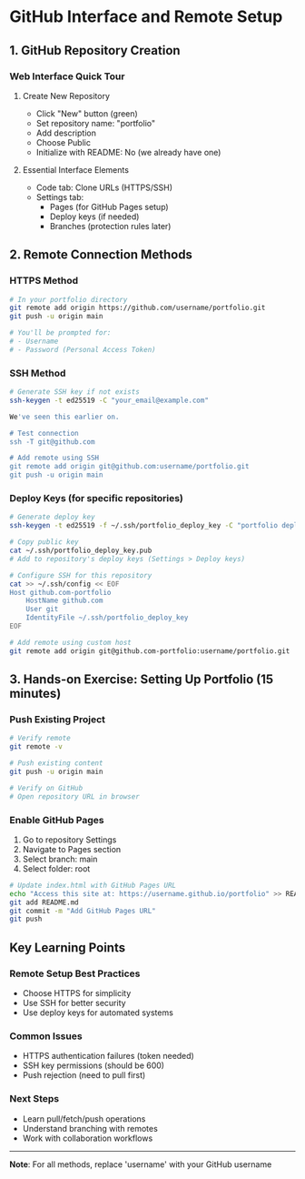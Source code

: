 # GitHub Interface and Remote Setup

## 1. GitHub Repository Creation

### Web Interface Quick Tour
1. Create New Repository
   - Click "New" button (green)
   - Set repository name: "portfolio"
   - Add description
   - Choose Public
   - Initialize with README: No (we already have one)

2. Essential Interface Elements
   - Code tab: Clone URLs (HTTPS/SSH)
   - Settings tab:
     - Pages (for GitHub Pages setup)
     - Deploy keys (if needed)
     - Branches (protection rules later)

## 2. Remote Connection Methods

### HTTPS Method
```bash
# In your portfolio directory
git remote add origin https://github.com/username/portfolio.git
git push -u origin main

# You'll be prompted for:
# - Username
# - Password (Personal Access Token)
```

### SSH Method
```bash
# Generate SSH key if not exists
ssh-keygen -t ed25519 -C "your_email@example.com"

We've seen this earlier on.

# Test connection
ssh -T git@github.com

# Add remote using SSH
git remote add origin git@github.com:username/portfolio.git
git push -u origin main
```

### Deploy Keys (for specific repositories)
```bash
# Generate deploy key
ssh-keygen -t ed25519 -f ~/.ssh/portfolio_deploy_key -C "portfolio deploy key"

# Copy public key
cat ~/.ssh/portfolio_deploy_key.pub
# Add to repository's deploy keys (Settings > Deploy keys)

# Configure SSH for this repository
cat >> ~/.ssh/config << EOF
Host github.com-portfolio
    HostName github.com
    User git
    IdentityFile ~/.ssh/portfolio_deploy_key
EOF

# Add remote using custom host
git remote add origin git@github.com-portfolio:username/portfolio.git
```

## 3. Hands-on Exercise: Setting Up Portfolio (15 minutes)

### Push Existing Project
```bash
# Verify remote
git remote -v

# Push existing content
git push -u origin main

# Verify on GitHub
# Open repository URL in browser
```

### Enable GitHub Pages
1. Go to repository Settings
2. Navigate to Pages section
3. Select branch: main
4. Select folder: root

```bash
# Update index.html with GitHub Pages URL
echo "Access this site at: https://username.github.io/portfolio" >> README.md
git add README.md
git commit -m "Add GitHub Pages URL"
git push
```

## Key Learning Points

### Remote Setup Best Practices
- Choose HTTPS for simplicity
- Use SSH for better security
- Use deploy keys for automated systems

### Common Issues
- HTTPS authentication failures (token needed)
- SSH key permissions (should be 600)
- Push rejection (need to pull first)

### Next Steps
- Learn pull/fetch/push operations
- Understand branching with remotes
- Work with collaboration workflows

---

**Note**: For all methods, replace 'username' with your GitHub username
